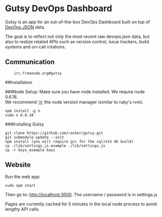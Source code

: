# Gutsy DevOps Dashboard

Gutsy is an app for an out-of-the-box DevOps Dashboard built on top of 
[DevOps JSON](/racker/devopsjson) data.

The goal is to reflect not only the most recent raw devops.json data,
but also to realize related APIs such as version control, issue trackers, build systems and on-call rotations.


## Communication

```
    irc.freenode.org#gutsy
```

##Installation

###Node Setup:
Make sure you have node installed. We require node 0.6.18.  
We recommend ['n'](https://github.com/visionmedia/n/) the node version manager (similar to ruby's rvm).

    npm install -g n
    sudo n 0.6.18

###Installing Gutsy

    git clone https://github.com/racker/gutsy.git
    git submodule update --init
    npm install (you will require gcc for the sqlite3 db build)
    cp ./lib/settings.js.example ./lib/settings.js
    cp -r keys_example keys

## Website

Run the web app:

    sudo npm start

Then go to: [http://localhost:3000](http://localhost:3000). The username / password is in settings.js

Pages are currently cached for 5 minutes in the local node process to avoid lengthy API calls.
